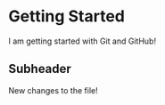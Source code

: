 # Getting Started

I am getting started with Git and GitHub!

## Subheader

New changes to the file!